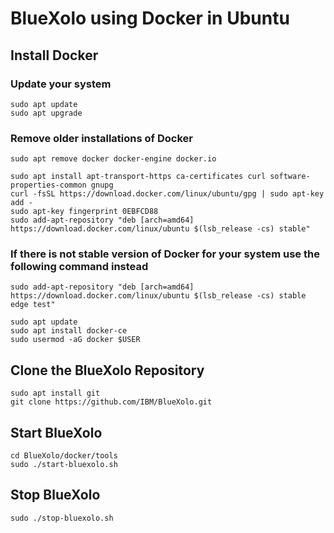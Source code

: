 # BlueXolo using Docker in Ubuntu

## Install Docker

### Update your system
```
sudo apt update
sudo apt upgrade
```

### Remove older installations of Docker
```
sudo apt remove docker docker-engine docker.io
```

```
sudo apt install apt-transport-https ca-certificates curl software-properties-common gnupg
curl -fsSL https://download.docker.com/linux/ubuntu/gpg | sudo apt-key add -
sudo apt-key fingerprint 0EBFCD88
sudo add-apt-repository "deb [arch=amd64] https://download.docker.com/linux/ubuntu $(lsb_release -cs) stable"
```

### If there is not stable version of Docker for your system use the following command instead
```
sudo add-apt-repository "deb [arch=amd64] https://download.docker.com/linux/ubuntu $(lsb_release -cs) stable edge test"
```

```
sudo apt update
sudo apt install docker-ce
sudo usermod -aG docker $USER
```

## Clone the BlueXolo Repository
```
sudo apt install git
git clone https://github.com/IBM/BlueXolo.git
```
## Start BlueXolo
```
cd BlueXolo/docker/tools
sudo ./start-bluexolo.sh
```
## Stop BlueXolo
```
sudo ./stop-bluexolo.sh

```
